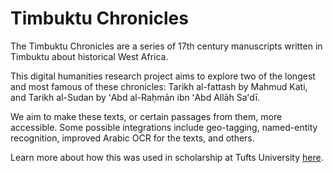 # Timbuktu Chronicles

The Timbuktu Chronicles are a series of 17th century manuscripts written in Timbuktu about historical West Africa.

This digital humanities research project aims to explore two of the longest and most famous of these chronicles: Tarikh al-fattash by Mahmud Kati, and Tarikh al-Sudan by ʻAbd al-Raḥmān ibn ʻAbd Allāh Saʻdī.

We aim to make these texts, or certain passages from them, more accessible. Some possible integrations include geo-tagging, named-entity recognition, improved Arabic OCR for the texts, and others.

Learn more about how this was used in scholarship at Tufts University [here](https://sites.tufts.edu/perseusupdates/2022/04/01/course-on-arabic-sources-by-west-african-scholars-about-the-mali-and-songhai-empires-digital-humanities-and-a-new-model-of-classical-studies-at-tufts/).
